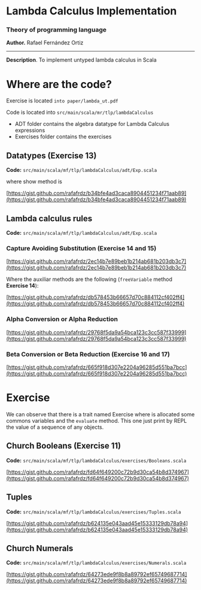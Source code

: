 # Lambda Calculus Implementation

### **Theory of programming language**

**Author.** Rafael Fernández Ortiz

---

**Description**. To implement untyped lambda calculus in Scala

# Where are the code?

Exercise is located `into paper/lambda_ut.pdf`

Code is located into `src/main/scala/mr/tlp/lambdaCalculus`

- ADT folder contains the algebra datatype for Lambda Calculus expressions
- Exercises folder contains the exercises

## Datatypes (Exercise 13)

**Code:** `src/main/scala/mf/tlp/lambdaCalculus/adt/Exp.scala`

<script src="https://gist.github.com/rafafrdz/2ec14b7e89beb1b214ab681b203db3c7.js"></script>

where show method is

[https://gist.github.com/rafafrdz/b34bfe4ad3caca8904451234f71aab89](https://gist.github.com/rafafrdz/b34bfe4ad3caca8904451234f71aab89)

## Lambda calculus rules

**Code:** `src/main/scala/mf/tlp/lambdaCalculus/adt/Exp.scala`

### Capture Avoiding Substitution (Exercise 14 and 15)

[https://gist.github.com/rafafrdz/2ec14b7e89beb1b214ab681b203db3c7](https://gist.github.com/rafafrdz/2ec14b7e89beb1b214ab681b203db3c7)

Where the auxiliar methods are the following (`freeVariable` method **Exercise 14**):

[https://gist.github.com/rafafrdz/db578453b66657d70c884112cf402ff4](https://gist.github.com/rafafrdz/db578453b66657d70c884112cf402ff4)

### Alpha Conversion or Alpha Reduction

[https://gist.github.com/rafafrdz/29768f5da9a54bca123c3cc587f33999](https://gist.github.com/rafafrdz/29768f5da9a54bca123c3cc587f33999)

### Beta Conversion or Beta Reduction (Exercise 16 and 17)

[https://gist.github.com/rafafrdz/665f918d307e2204a96285d551ba7bcc](https://gist.github.com/rafafrdz/665f918d307e2204a96285d551ba7bcc)

# Exercise

We can observe that there is a trait named Exercise where is allocated some commons variables and the `evaluate` method. This one just print by REPL the value of a sequence of any objects.

## Church Booleans (Exercise 11)

**Code:** `src/main/scala/mf/tlp/lambdaCalculus/exercises/Booleans.scala`

[https://gist.github.com/rafafrdz/fd64f649200c72b9d30ca54b8d374967](https://gist.github.com/rafafrdz/fd64f649200c72b9d30ca54b8d374967)

## Tuples

**Code:** `src/main/scala/mf/tlp/lambdaCalculus/exercises/Tuples.scala`

[https://gist.github.com/rafafrdz/b624135e043aad45e15333129db78a94](https://gist.github.com/rafafrdz/b624135e043aad45e15333129db78a94)

## Church Numerals

**Code:** `src/main/scala/mf/tlp/lambdaCalculus/exercises/Numerals.scala`

[https://gist.github.com/rafafrdz/64273ede9f8b8a89792ef65749687714](https://gist.github.com/rafafrdz/64273ede9f8b8a89792ef65749687714)
